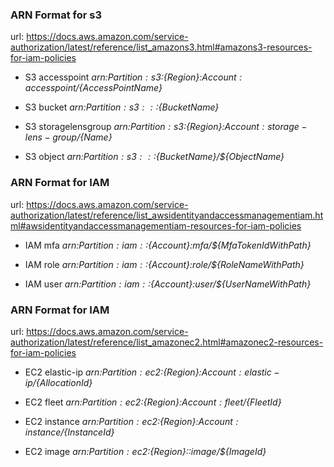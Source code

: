 ### ARN Format for s3
url: https://docs.aws.amazon.com/service-authorization/latest/reference/list_amazons3.html#amazons3-resources-for-iam-policies

- S3 accesspoint
 *arn:${Partition}:s3:${Region}:${Account}:accesspoint/${AccessPointName}*

- S3 bucket
 *arn:${Partition}:s3:::${BucketName}*

- S3 storagelensgroup
 *arn:${Partition}:s3:${Region}:${Account}:storage-lens-group/${Name}*
 
- S3 object
 *arn:${Partition}:s3:::${BucketName}/${ObjectName}*


### ARN Format for IAM
url: https://docs.aws.amazon.com/service-authorization/latest/reference/list_awsidentityandaccessmanagementiam.html#awsidentityandaccessmanagementiam-resources-for-iam-policies

- IAM mfa
 *arn:${Partition}:iam::${Account}:mfa/${MfaTokenIdWithPath}*

- IAM role
 *arn:${Partition}:iam::${Account}:role/${RoleNameWithPath}*

- IAM user
 *arn:${Partition}:iam::${Account}:user/${UserNameWithPath}*

### ARN Format for IAM
url: https://docs.aws.amazon.com/service-authorization/latest/reference/list_amazonec2.html#amazonec2-resources-for-iam-policies

- EC2 elastic-ip
 *arn:${Partition}:ec2:${Region}:${Account}:elastic-ip/${AllocationId}*

- EC2 fleet
 *arn:${Partition}:ec2:${Region}:${Account}:fleet/${FleetId}*

- EC2 instance
 *arn:${Partition}:ec2:${Region}:${Account}:instance/${InstanceId}*

- EC2 image
 *arn:${Partition}:ec2:${Region}::image/${ImageId}*
